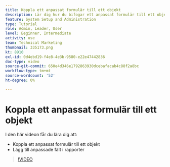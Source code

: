 ```yaml
---
title: Koppla ett anpassat formulär till ett objekt
description: Lär dig hur du bifogar ett anpassat formulär till ett objekt och gör anpassade fält synliga i rapporter.
feature: System Setup and Administration
type: Tutorial
role: Admin, Leader, User
level: Beginner, Intermediate
activity: use
team: Technical Marketing
thumbnail: 335173.png
kt: 8910
exl-id: 0d4ebd19-f4e8-4e3b-9580-e22e47442836
doc-type: video
source-git-commit: 650e4d346e1792863930dcebafacab4c88f2a8bc
workflow-type: tm+mt
source-wordcount: '52'
ht-degree: 0%

---
```


# Koppla ett anpassat formulär till ett objekt

I den här videon får du lära dig att:

* Koppla ett anpassat formulär till ett objekt
* Lägg till anpassade fält i rapporter

>[!VIDEO](https://video.tv.adobe.com/v/335173/?quality=12&learn=on)
